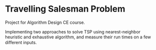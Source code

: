 # Travelling Salesman Problem

Project for Algorithm Design CE course.

Implementing two approaches to solve TSP using nearest-neighbor heuristic and exhaustive algorithm, and measure their run times on a few diﬀerent inputs.